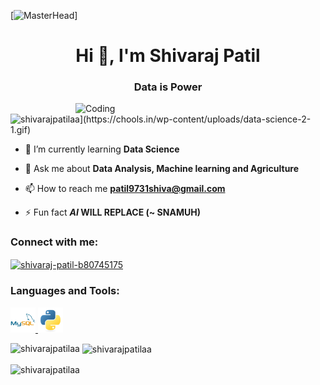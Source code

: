 [![MasterHead](https://www.google.com/imgres?imgurl=https%3A%2F%2Fuploads-ssl.webflow.com%2F5c19100c2b50073e6ee69da1%2F60d34f3b422c048fb72cb925_Analyze.gif&tbnid=aYFgCTkNANExVM&vet=12ahUKEwiF666Ow8eBAxX_vWMGHW_YB3kQMygKegQIARB4..i&imgrefurl=https%3A%2F%2Fwww.onebridge.tech%2Fpost%2Fwhat-is-a-data-analyst-and-should-i-hire-one&docid=xLW_H5EqWMOzQM&w=500&h=500&q=data%20science%20gif&hl=en-GB&ved=2ahUKEwiF666Ow8eBAxX_vWMGHW_YB3kQMygKegQIARB4)]
<h1 align="center">Hi 👋, I'm Shivaraj Patil</h1>
<h3 align="center">Data is Power</h3>
<img align= "right" alt = "Coding" width="400" src="[https://lottiefiles.com/animations/meditation-MzzLitAUpC](https://media.giphy.com/media/dyzew7Py7bnW9DiJJj/giphy.gif)">

<p align="left"> <img src="[https://komarev.com/ghpvc/?username=shivarajpatilaa&label=Profile%20views&color=0e75b6&style=flat" alt="shivarajpatilaa](https://chools.in/wp-content/uploads/data-science-2-1.gif)" /> </p>

- 🌱 I’m currently learning **Data Science**

- 💬 Ask me about **Data Analysis, Machine learning and Agriculture**

- 📫 How to reach me **patil9731shiva@gmail.com**

- ⚡ Fun fact ***AI* WILL REPLACE (~ SNAMUH)**

<h3 align="left">Connect with me:</h3>
<p align="left">
<a href="https://linkedin.com/in/shivaraj-patil-b80745175" target="blank"><img align="center" src="https://raw.githubusercontent.com/rahuldkjain/github-profile-readme-generator/master/src/images/icons/Social/linked-in-alt.svg" alt="shivaraj-patil-b80745175" height="30" width="40" /></a>
</p>

<h3 align="left">Languages and Tools:</h3>
<p align="left"> <a href="https://www.mysql.com/" target="_blank" rel="noreferrer"> <img src="https://raw.githubusercontent.com/devicons/devicon/master/icons/mysql/mysql-original-wordmark.svg" alt="mysql" width="40" height="40"/> </a> <a href="https://www.python.org" target="_blank" rel="noreferrer"> <img src="https://raw.githubusercontent.com/devicons/devicon/master/icons/python/python-original.svg" alt="python" width="40" height="40"/> </a> </p>

<p><img align="left" src="https://github-readme-stats.vercel.app/api/top-langs?username=shivarajpatilaa&show_icons=true&locale=en&layout=compact" alt="shivarajpatilaa" /></p>

<p>&nbsp;<img align="center" src="https://github-readme-stats.vercel.app/api?username=shivarajpatilaa&show_icons=true&locale=en" alt="shivarajpatilaa" /></p>

<p><img align="center" src="https://github-readme-streak-stats.herokuapp.com/?user=shivarajpatilaa&" alt="shivarajpatilaa" /></p>

